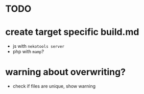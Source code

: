 # TODO




# create target specific build.md 

- js with `nekotools server`
- php with `mamp`?




# warning about overwriting?

- check if files are unique, show warning
